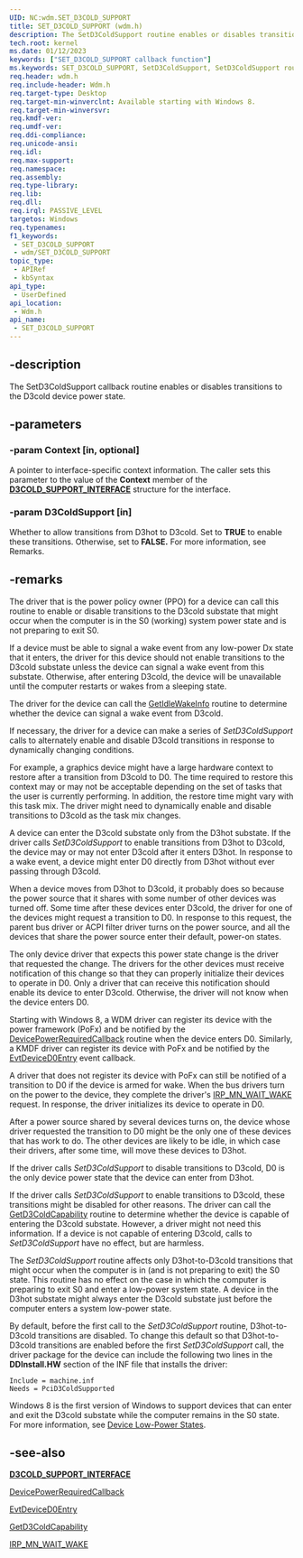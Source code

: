 ```yaml
---
UID: NC:wdm.SET_D3COLD_SUPPORT
title: SET_D3COLD_SUPPORT (wdm.h)
description: The SetD3ColdSupport routine enables or disables transitions to the D3cold device power state.
tech.root: kernel
ms.date: 01/12/2023
keywords: ["SET_D3COLD_SUPPORT callback function"]
ms.keywords: SET_D3COLD_SUPPORT, SetD3ColdSupport, SetD3ColdSupport routine [Kernel-Mode Driver Architecture], kernel.setd3coldsupport, wdm/SetD3ColdSupport
req.header: wdm.h
req.include-header: Wdm.h
req.target-type: Desktop
req.target-min-winverclnt: Available starting with Windows 8.
req.target-min-winversvr: 
req.kmdf-ver: 
req.umdf-ver: 
req.ddi-compliance: 
req.unicode-ansi: 
req.idl: 
req.max-support: 
req.namespace: 
req.assembly: 
req.type-library: 
req.lib: 
req.dll: 
req.irql: PASSIVE_LEVEL
targetos: Windows
req.typenames: 
f1_keywords:
 - SET_D3COLD_SUPPORT
 - wdm/SET_D3COLD_SUPPORT
topic_type:
 - APIRef
 - kbSyntax
api_type:
 - UserDefined
api_location:
 - Wdm.h
api_name:
 - SET_D3COLD_SUPPORT
---
```


## -description

The SetD3ColdSupport callback routine enables or disables transitions to the D3cold device power state.

## -parameters

### -param Context [in, optional]

A pointer to interface-specific context information. The caller sets this parameter to the value of the **Context** member of the [**D3COLD_SUPPORT_INTERFACE**](./ns-wdm-_d3cold_support_interface.md) structure for the interface.

### -param D3ColdSupport [in]

Whether to allow transitions from D3hot to D3cold. Set to **TRUE** to enable these transitions. Otherwise, set to **FALSE.** For more information, see Remarks.

## -remarks

The driver that is the power policy owner (PPO) for a device can call this routine to enable or disable transitions to the D3cold substate that might occur when the computer is in the S0 (working) system power state and is not preparing to exit S0.

If a device must be able to signal a wake event from any low-power Dx state that it enters, the driver for this device should not enable transitions to the D3cold substate unless the device can signal a wake event from this substate. Otherwise, after entering D3cold, the device will be unavailable until the computer restarts or wakes from a sleeping state.

The driver for the device can call the [GetIdleWakeInfo](./nc-wdm-get_idle_wake_info.md) routine to determine whether the device can signal a wake event from D3cold.

If necessary, the driver for a device can make a series of *SetD3ColdSupport* calls to alternately enable and disable D3cold transitions in response to dynamically changing conditions.

For example, a graphics device might have a large hardware context to restore after a transition from D3cold to D0. The time required to restore this context may or may not be acceptable depending on the set of tasks that the user is currently performing. In addition, the restore time might vary with this task mix. The driver might need to dynamically enable and disable transitions to D3cold as the task mix changes.

A device can enter the D3cold substate only from the D3hot substate. If the driver calls *SetD3ColdSupport* to enable transitions from D3hot to D3cold, the device may or may not enter D3cold after it enters D3hot. In response to a wake event, a device might enter D0 directly from D3hot without ever passing through D3cold.

When a device moves from D3hot to D3cold, it probably does so because the power source that it shares with some number of other devices was turned off. Some time after these devices enter D3cold, the driver for one of the devices might request a transition to D0. In response to this request, the parent bus driver or ACPI filter driver turns on the power source, and all the devices that share the power source enter their default, power-on states.

The only device driver that expects this power state change is the driver that requested the change. The drivers for the other devices must receive notification of this change so that they can properly initialize their devices to operate in D0. Only a driver that can receive this notification should enable its device to enter D3cold. Otherwise, the driver will not know when the device enters D0.

Starting with Windows 8, a WDM driver can register its device with the power framework (PoFx) and be notified by the [DevicePowerRequiredCallback](./nc-wdm-po_fx_device_power_required_callback.md) routine when the device enters D0. Similarly, a KMDF driver can register its device with PoFx and be notified by the [EvtDeviceD0Entry](../wdfdevice/nc-wdfdevice-evt_wdf_device_d0_entry.md) event callback.

A driver that does not register its device with PoFx can still be notified of a transition to D0 if the device is armed for wake. When the bus drivers turn on the power to the device, they complete the driver's [IRP_MN_WAIT_WAKE](/windows-hardware/drivers/kernel/irp-mn-wait-wake) request. In response, the driver initializes its device to operate in D0.

After a power source shared by several devices turns on, the device whose driver requested the transition to D0 might be the only one of these devices that has work to do. The other devices are likely to be idle, in which case their drivers, after some time, will move these devices to D3hot.

If the driver calls *SetD3ColdSupport* to disable transitions to D3cold, D0 is the only device power state that the device can enter from D3hot.

If the driver calls *SetD3ColdSupport* to enable transitions to D3cold, these transitions might be disabled for other reasons. The driver can call the [GetD3ColdCapability](/previous-versions/windows/hardware/drivers/hh967711(v=vs.85)) routine to determine whether the device is capable of entering the D3cold substate. However, a driver might not need this information. If a device is not capable of entering D3cold, calls to *SetD3ColdSupport* have no effect, but are harmless.

The *SetD3ColdSupport* routine affects only D3hot-to-D3cold transitions that might occur when the computer is in (and is not preparing to exit) the S0 state. This routine has no effect on the case in which the computer is preparing to exit S0 and enter a low-power system state. A device in the D3hot substate might always enter the D3cold substate just before the computer enters a system low-power state.

By default, before the first call to the *SetD3ColdSupport* routine, D3hot-to-D3cold transitions are disabled. To change this default so that D3hot-to-D3cold transitions are enabled before the first *SetD3ColdSupport* call, the driver package for the device can include the following two lines in the **DDInstall.HW** section of the INF file that installs the driver:

```inf
Include = machine.inf
Needs = PciD3ColdSupported
```

Windows 8 is the first version of Windows to support devices that can enter and exit the D3cold substate while the computer remains in the S0 state. For more information, see [Device Low-Power States](/windows-hardware/drivers/kernel/device-sleeping-states).

## -see-also

[**D3COLD_SUPPORT_INTERFACE**](./ns-wdm-_d3cold_support_interface.md)

[DevicePowerRequiredCallback](./nc-wdm-po_fx_device_power_required_callback.md)

[EvtDeviceD0Entry](../wdfdevice/nc-wdfdevice-evt_wdf_device_d0_entry.md)

[GetD3ColdCapability](/previous-versions/windows/hardware/drivers/hh967711(v=vs.85))

[IRP_MN_WAIT_WAKE](/windows-hardware/drivers/kernel/irp-mn-wait-wake)
